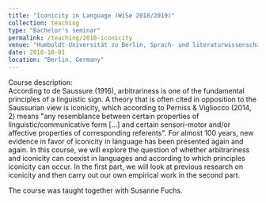 ```yaml
---
title: "Iconicity in Language (WiSe 2018/2019)"
collection: teaching
type: "Bachelor's seminar"
permalink: /teaching/2018-iconicity
venue: "Humboldt-Universität zu Berlin, Sprach- und literaturwissenschaftliche Fakultät"
date: 2018-10-01
location: "Berlin, Germany"
---
```


Course description:<br>
According to de Saussure (1916), arbitrariness is one of the fundamental principles of a linguistic sign. A theory that is often cited in opposition to the Saussurian view is iconicity, which according to Perniss & Vigliocco (2014, 2) means "any resemblance between certain properties of linguistic/communicative form [...] and certain sensori-motor and/or affective properties of corresponding referents". For almost 100 years, new evidence in favor of iconicity in language has been presented again and again. In this course, we will explore the question of whether arbitrariness and iconicity can coexist in languages and according to which principles iconicity can occur. In the first part, we will look at previous research on iconicity and then carry out our own empirical work in the second part.

The course was taught together with Susanne Fuchs.
